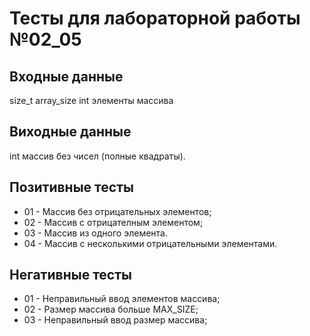 # Тесты для лабораторной работы №02_05

## Входные данные
size_t array_size
int элементы массива

## Виходные данные
int массив без чисел (полные квадраты).

## Позитивные тесты
- 01 - Массив без отрицательных элементов;
- 02 - Массив с отрицателным элементом;
- 03 - Массив из одного элемента.
- 04 - Массив с несколькими отрицательными элементами.

## Негативные тесты
- 01 - Неправильный ввод элементов массива;
- 02 - Размер массива больше MAX_SIZE;
- 03 - Неправильный ввод размер массива;